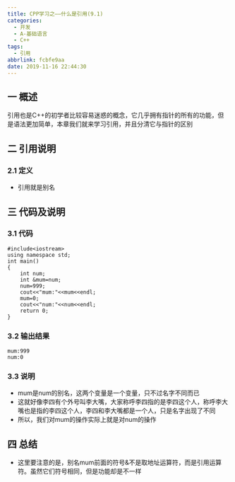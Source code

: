 ```yaml
---
title: CPP学习之——什么是引用(9.1)
categories:
  - 开发
  - A-基础语言
  - C++
tags:
  - 引用
abbrlink: fcbfe9aa
date: 2019-11-16 22:44:30
---
```

## 一 概述

引用也是C++的初学者比较容易迷惑的概念，它几乎拥有指针的所有的功能，但是语法更加简单，本章我们就来学习引用，并且分清它与指针的区别 

<!--more-->

## 二 引用说明

### 2.1 定义

* 引用就是别名

## 三 代码及说明

### 3.1 代码

```
#include<iostream>
using namespace std;
int main()
{
	int num;
	int &mum=num;
	num=999;
	cout<<"mum:"<<mum<<endl;
	mum=0;
	cout<<"num:"<<num<<endl;
	return 0;
}
```

### 3.2 输出结果

```
mum:999
num:0
```

### 3.3 说明

* mum是num的别名，这两个变量是一个变量，只不过名字不同而已
* 这就好像李四有个外号叫李大嘴，大家称呼李四指的是李四这个人，称呼李大嘴也是指的李四这个人，李四和李大嘴都是一个人，只是名字出现了不同
* 所以，我们对mum的操作实际上就是对num的操作

## 四 总结

* 这里要注意的是，别名mum前面的符号&不是取地址运算符，而是引用运算符。虽然它们符号相同，但是功能却是不一样